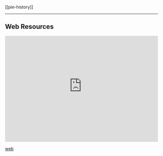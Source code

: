 [[pie-history]]

---

## Web Resources
<iframe width="100%" height="350" frameborder="0" allow="accelerometer; autoplay; clipboard-write; encrypted-media; gyroscope; picture-in-picture" allowfullscreen src="https://www.indo-european-connection.com/science/bmac-bactria-margiana-archaeological-complex"></iframe>

[web](https://www.indo-european-connection.com/science/bmac-bactria-margiana-archaeological-complex)